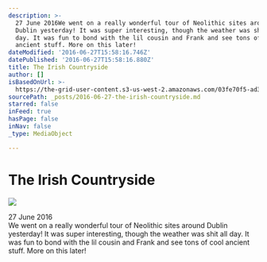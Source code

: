 ```yaml
---
description: >-
  27 June 2016We went on a really wonderful tour of Neolithic sites around
  Dublin yesterday! It was super interesting, though the weather was shit all
  day. It was fun to bond with the lil cousin and Frank and see tons of cool
  ancient stuff. More on this later!
dateModified: '2016-06-27T15:58:16.746Z'
datePublished: '2016-06-27T15:58:16.880Z'
title: The Irish Countryside
author: []
isBasedOnUrl: >-
  https://the-grid-user-content.s3-us-west-2.amazonaws.com/03fe70f5-ad34-475f-891e-388abf74335a.jpg
sourcePath: _posts/2016-06-27-the-irish-countryside.md
starred: false
inFeed: true
hasPage: false
inNav: false
_type: MediaObject

---
```

# The Irish Countryside
![](https://the-grid-user-content.s3-us-west-2.amazonaws.com/03fe70f5-ad34-475f-891e-388abf74335a.jpg)

27 June 2016  
We went on a really wonderful tour of Neolithic sites around Dublin yesterday! It was super interesting, though the weather was shit all day. It was fun to bond with the lil cousin and Frank and see tons of cool ancient stuff. More on this later!